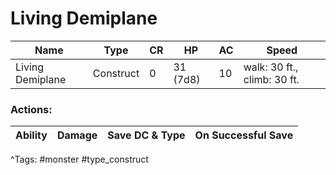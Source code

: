 # Living Demiplane

| Name | Type | CR | HP | AC | Speed |
|------|------|----|----|----|-------|
| Living Demiplane | Construct | 0 | 31 (7d8) | 10 | walk: 30 ft., climb: 30 ft. |

### Actions:

| Ability | Damage | Save DC & Type | On Successful Save |
|---------|--------|----------------|--------------------|


^Tags: #monster #type_construct